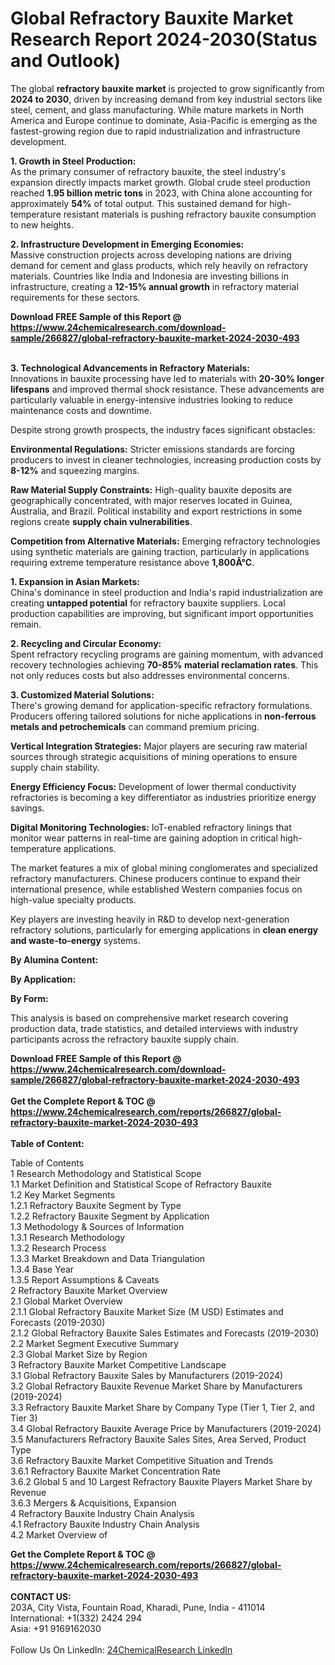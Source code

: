 <h1>Global Refractory Bauxite Market Research Report 2024-2030(Status and Outlook)</h1><p>The global <strong>refractory bauxite market</strong> is projected to grow significantly from <strong>2024 to 2030</strong>, driven by increasing demand from key industrial sectors like steel, cement, and glass manufacturing. While mature markets in North America and Europe continue to dominate, Asia-Pacific is emerging as the fastest-growing region due to rapid industrialization and infrastructure development.</p><p><strong>1. Growth in Steel Production:</strong><br>
As the primary consumer of refractory bauxite, the steel industry's expansion directly impacts market growth. Global crude steel production reached <strong>1.95 billion metric tons</strong> in 2023, with China alone accounting for approximately <strong>54%</strong> of total output. This sustained demand for high-temperature resistant materials is pushing refractory bauxite consumption to new heights.</p><p><strong>2. Infrastructure Development in Emerging Economies:</strong><br>
Massive construction projects across developing nations are driving demand for cement and glass products, which rely heavily on refractory materials. Countries like India and Indonesia are investing billions in infrastructure, creating a <strong>12-15% annual growth</strong> in refractory material requirements for these sectors.</p><div><b>Download FREE Sample of this Report @ 
            <a href="https://www.24chemicalresearch.com/download-sample/266827/global-refractory-bauxite-market-2024-2030-493">
            https://www.24chemicalresearch.com/download-sample/266827/global-refractory-bauxite-market-2024-2030-493</a></b></div><br><p><strong>3. Technological Advancements in Refractory Materials:</strong><br>
Innovations in bauxite processing have led to materials with <strong>20-30% longer lifespans</strong> and improved thermal shock resistance. These advancements are particularly valuable in energy-intensive industries looking to reduce maintenance costs and downtime.</p><p>Despite strong growth prospects, the industry faces significant obstacles:</p><p><strong>Environmental Regulations:</strong> Stricter emissions standards are forcing producers to invest in cleaner technologies, increasing production costs by <strong>8-12%</strong> and squeezing margins.</p><p><strong>Raw Material Supply Constraints:</strong> High-quality bauxite deposits are geographically concentrated, with major reserves located in Guinea, Australia, and Brazil. Political instability and export restrictions in some regions create <strong>supply chain vulnerabilities</strong>.</p><p><strong>Competition from Alternative Materials:</strong> Emerging refractory technologies using synthetic materials are gaining traction, particularly in applications requiring extreme temperature resistance above <strong>1,800Â°C</strong>.</p><p><strong>1. Expansion in Asian Markets:</strong><br>
China's dominance in steel production and India's rapid industrialization are creating <strong>untapped potential</strong> for refractory bauxite suppliers. Local production capabilities are improving, but significant import opportunities remain.</p><p><strong>2. Recycling and Circular Economy:</strong><br>
Spent refractory recycling programs are gaining momentum, with advanced recovery technologies achieving <strong>70-85% material reclamation rates</strong>. This not only reduces costs but also addresses environmental concerns.</p><p><strong>3. Customized Material Solutions:</strong><br>
There's growing demand for application-specific refractory formulations. Producers offering tailored solutions for niche applications in <strong>non-ferrous metals and petrochemicals</strong> can command premium pricing.</p><p><strong>Vertical Integration Strategies:</strong> Major players are securing raw material sources through strategic acquisitions of mining operations to ensure supply chain stability.</p><p><strong>Energy Efficiency Focus:</strong> Development of lower thermal conductivity refractories is becoming a key differentiator as industries prioritize energy savings.</p><p><strong>Digital Monitoring Technologies:</strong> IoT-enabled refractory linings that monitor wear patterns in real-time are gaining adoption in critical high-temperature applications.</p><p>The market features a mix of global mining conglomerates and specialized refractory manufacturers. Chinese producers continue to expand their international presence, while established Western companies focus on high-value specialty products.</p><p>Key players are investing heavily in R&amp;D to develop next-generation refractory solutions, particularly for emerging applications in <strong>clean energy and waste-to-energy</strong> systems.</p><p><strong>By Alumina Content:</strong></p><p><strong>By Application:</strong></p><p><strong>By Form:</strong></p><p>This analysis is based on comprehensive market research covering production data, trade statistics, and detailed interviews with industry participants across the refractory bauxite supply chain.</p><div><b>Download FREE Sample of this Report @ 
            <a href="https://www.24chemicalresearch.com/download-sample/266827/global-refractory-bauxite-market-2024-2030-493">
            https://www.24chemicalresearch.com/download-sample/266827/global-refractory-bauxite-market-2024-2030-493</a></b></div><br><div><b>Get the Complete Report & TOC @ 
            <a href="https://www.24chemicalresearch.com/reports/266827/global-refractory-bauxite-market-2024-2030-493">
            https://www.24chemicalresearch.com/reports/266827/global-refractory-bauxite-market-2024-2030-493</a></b></div><br>
            <b>Table of Content:</b><p>Table of Contents<br />
1 Research Methodology and Statistical Scope<br />
1.1 Market Definition and Statistical Scope of Refractory Bauxite<br />
1.2 Key Market Segments<br />
1.2.1 Refractory Bauxite Segment by Type<br />
1.2.2 Refractory Bauxite Segment by Application<br />
1.3 Methodology & Sources of Information<br />
1.3.1 Research Methodology<br />
1.3.2 Research Process<br />
1.3.3 Market Breakdown and Data Triangulation<br />
1.3.4 Base Year<br />
1.3.5 Report Assumptions & Caveats<br />
2 Refractory Bauxite Market Overview<br />
2.1 Global Market Overview<br />
2.1.1 Global Refractory Bauxite Market Size (M USD) Estimates and Forecasts (2019-2030)<br />
2.1.2 Global Refractory Bauxite Sales Estimates and Forecasts (2019-2030)<br />
2.2 Market Segment Executive Summary<br />
2.3 Global Market Size by Region<br />
3 Refractory Bauxite Market Competitive Landscape<br />
3.1 Global Refractory Bauxite Sales by Manufacturers (2019-2024)<br />
3.2 Global Refractory Bauxite Revenue Market Share by Manufacturers (2019-2024)<br />
3.3 Refractory Bauxite Market Share by Company Type (Tier 1, Tier 2, and Tier 3)<br />
3.4 Global Refractory Bauxite Average Price by Manufacturers (2019-2024)<br />
3.5 Manufacturers Refractory Bauxite Sales Sites, Area Served, Product Type<br />
3.6 Refractory Bauxite Market Competitive Situation and Trends<br />
3.6.1 Refractory Bauxite Market Concentration Rate<br />
3.6.2 Global 5 and 10 Largest Refractory Bauxite Players Market Share by Revenue<br />
3.6.3 Mergers & Acquisitions, Expansion<br />
4 Refractory Bauxite Industry Chain Analysis<br />
4.1 Refractory Bauxite Industry Chain Analysis<br />
4.2 Market Overview of</p><div><b>Get the Complete Report & TOC @ 
            <a href="https://www.24chemicalresearch.com/reports/266827/global-refractory-bauxite-market-2024-2030-493">
            https://www.24chemicalresearch.com/reports/266827/global-refractory-bauxite-market-2024-2030-493</a></b></div><br><b>CONTACT US:</b><br>
            203A, City Vista, Fountain Road, Kharadi, Pune, India - 411014<br>
            International: +1(332) 2424 294<br>
            Asia: +91 9169162030 <br><br>
            Follow Us On LinkedIn: <a href="https://www.linkedin.com/company/24chemicalresearch/">24ChemicalResearch LinkedIn</a>